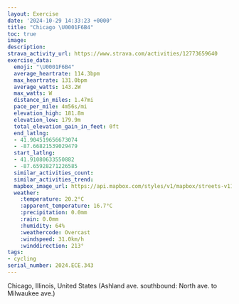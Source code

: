 ```yaml
---
layout: Exercise
date: '2024-10-29 14:33:23 +0000'
title: "Chicago \U0001F6B4"
toc: true
image:
description:
strava_activity_url: https://www.strava.com/activities/12773659640
exercise_data:
  emoji: "\U0001F6B4"
  average_heartrate: 114.3bpm
  max_heartrate: 131.0bpm
  average_watts: 143.2W
  max_watts: W
  distance_in_miles: 1.47mi
  pace_per_mile: 4m56s/mi
  elevation_high: 181.8m
  elevation_low: 179.9m
  total_elevation_gain_in_feet: 0ft
  end_latlng:
  - 41.904519656673074
  - -87.66821539029479
  start_latlng:
  - 41.91080633550882
  - -87.65928271226585
  similar_activities_count:
  similar_activities_trend:
  mapbox_image_url: https://api.mapbox.com/styles/v1/mapbox/streets-v11/static/path-5+787af2-1.0(%7Dsx~Fbo%60vOR%3FJGnRyJRMBK%3FYKOGACBGXMNmPlIoAt%40%5Bb%40I%5C%3F%60%40HpJCjCHlNAhAN%40%7C%40I%7CBIfRQtEC),pin-s-s+e5b22e(-87.6621,41.91055),pin-s-f+89ae00(-87.66768,41.905519999999996)/auto/800x800?access_token=pk.eyJ1Ijoiam9zaGJlY2ttYW4iLCJhIjoiY205eWR2aDd1MWZ6djJrbXc4a3M0bWZleiJ9.XiG9OWkNcZk2QzjJbxLB4A
  weather:
    :temperature: 20.2°C
    :apparent_temperature: 16.7°C
    :precipitation: 0.0mm
    :rain: 0.0mm
    :humidity: 64%
    :weathercode: Overcast
    :windspeed: 31.0km/h
    :winddirection: 213°
tags:
- cycling
serial_number: 2024.ECE.343
---
```

Chicago, Illinois, United States (Ashland ave. southbound: North ave. to Milwaukee ave.)
